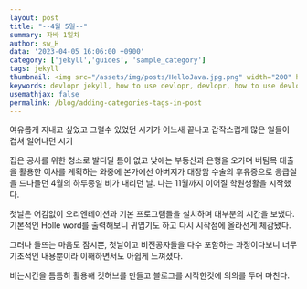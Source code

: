 ```yaml
---
layout: post
title: "--4월 5일--"
summary: 자바 1일차
author: sw_H
data: '2023-04-05 16:06:00 +0900'
category: ['jekyll','guides', 'sample_category']
tags: jekyll
thumbnail: <img src="/assets/img/posts/HelloJava.jpg.png" width="200" height="400"/>
keywords: devlopr jekyll, how to use devlopr, devlopr, how to use devlopr-jekyll, devlopr-jekyll tutorial,best jekyll themes, multi categories and tags
usemathjax: false
permalink: /blog/adding-categories-tags-in-post
---
```


여유롭게 지내고 싶었고 그럴수 있었던 시기가 어느새 끝나고 갑작스럽게 많은 일들이 겹쳐 일어나던 시기

집은 공사를 위한 청소로 발디딜 틈이 없고 낮에는 부동산과 은행을 오가며 버팀목 대출을 활용한 이사를 계획하는 와중에 본가에선 아버지가 대장암 수술의 후유증으로 응급실을 드나들던 4월의 하루종일 비가 내리던 날. 나는 11월까지 이어질 학원생활을 시작했다.

첫날은 어김없이 오리엔테이션과 기본 프로그램들을 설치하며 대부분의 시간을 보냈다. 기본적인 Holle word를 출력해보니 귀엽기도 하고 다시 시작점에 올라선게 체감됐다.

그러나 들뜨는 마음도 잠시뿐, 첫날이고 비전공자들을 다수 포함하는 과정이다보니 너무 기초적인 내용뿐이라 이해하면서도 아쉽게 느껴졌다.

비는시간을 틈틈히 활용해 깃허브를 만들고 블로그를 시작한것에 의의를 두며 마친다.